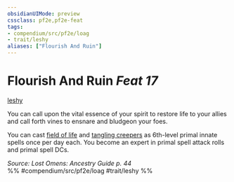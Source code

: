 ```yaml
---
obsidianUIMode: preview
cssclass: pf2e,pf2e-feat
tags:
- compendium/src/pf2e/loag
- trait/leshy
aliases: ["Flourish And Ruin"]
---
```

# Flourish And Ruin  *Feat 17*  
[leshy](/rules/traits/leshy-b1.md)  


You can call upon the vital essence of your spirit to restore life to your allies and call forth vines to ensnare and bludgeon your foes.

You can cast [field of life](/compendium/spells/field-of-life.md) and [tangling creepers](/compendium/spells/tangling-creepers.md) as 6th-level primal innate spells once per day each. You become an expert in primal spell attack rolls and primal spell DCs.

*Source: Lost Omens: Ancestry Guide p. 44*  
%% #compendium/src/pf2e/loag #trait/leshy %%